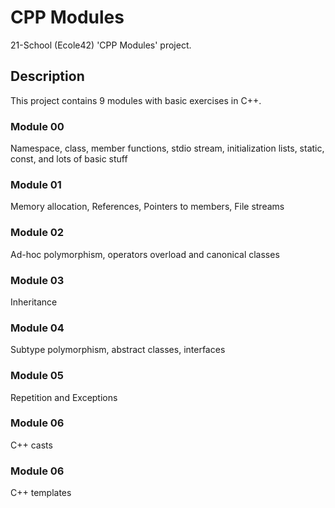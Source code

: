 # CPP Modules
21-School (Ecole42) 'CPP Modules' project.

## Description
This project contains 9 modules with basic exercises in C++.

### Module 00
Namespace, class, member functions, stdio stream, initialization lists, static, const, and lots of basic stuff

### Module 01
Memory allocation, References, Pointers to members, File streams

### Module 02
Ad-hoc polymorphism, operators overload and canonical classes

### Module 03
Inheritance

### Module 04
Subtype polymorphism, abstract classes, interfaces

### Module 05
Repetition and Exceptions

### Module 06
C++ casts

### Module 06
C++ templates
